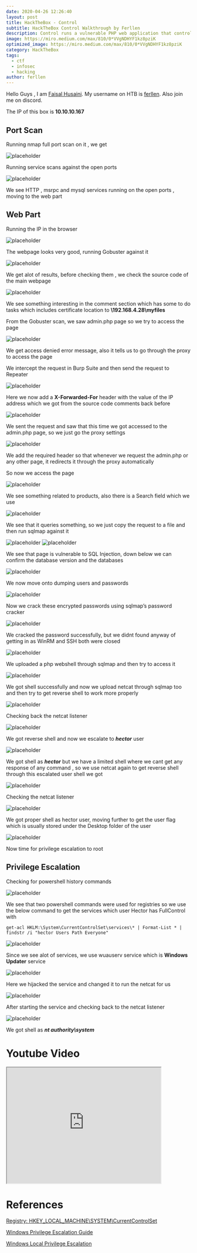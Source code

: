 ```yaml
---
date: 2020-04-26 12:26:40
layout: post
title: HackTheBox - Control
subtitle: HackTheBox Control Walkthrough by Ferllen
description: Control runs a vulnerable PHP web application that controls access to the admin page by checking the X-Forwarded-For HTTP header. By adding the X-Forwarded-For HTTP header with the right IP address we can access the admin page and exploit an SQL injection to write a webshell and get RCE. After pivoting to another user with the credentials found in the MySQL database, we get SYSTEM access by modifying an existing service configuration from the registry. 
image: https://miro.medium.com/max/810/0*VVgNDHYF1kz8pziK
optimized_image: https://miro.medium.com/max/810/0*VVgNDHYF1kz8pziK
category: HackTheBox
tags:
  - ctf
  - infosec
  - hacking
author: ferllen
---
```


Hello Guys , I am <a href="https://twitter.com/_kNgF">Faisal Husaini</a>. My username on HTB is <a href="https://www.hackthebox.eu/home/users/profile/7404">ferllen</a>. Also join me on discord.

The IP of this box is **10.10.10.167**

## Port Scan

Running nmap full port scan on it , we get

![placeholder](https://miro.medium.com/max/573/1*PBjKRxFLzWk3b2Fdwo3NeA.png "Large example image")

Running service scans against the open ports

![placeholder](https://miro.medium.com/max/810/1*YTyrUYDlE4hI-jpwL2HX6w.png "Large example image")

We see HTTP , msrpc and mysql services running on the open ports , moving to the web part

## Web Part

Running the IP in the browser

![placeholder](https://miro.medium.com/max/573/1*znXUj8Vjwg90-9N5dsK-ag.png "Large example image")

The webpage looks very good, running Gobuster against it

![placeholder](https://miro.medium.com/max/810/1*W0z6I1I2pcjq30Jf7gSfKg.png "Large example image")

We get alot of results, before checking them , we check the source code of the main webpage

![placeholder](https://miro.medium.com/max/573/1*BqolBlaj_TVfx-UgcIKCCw.png "Large example image")

We see something interesting in the comment section which has some to do tasks which includes certificate location to **\\192.168.4.28\myfiles**

From the Gobuster scan, we saw admin.php page so we try to access the page

![placeholder](https://miro.medium.com/max/573/1*pnSwvS0dd7nhkj4Fwm36xg.png "Large example image")

We get access denied error message, also it tells us to go through the proxy to access the page

We intercept the request in Burp Suite and then send the request to Repeater

![placeholder](https://miro.medium.com/max/810/1*RDQY6pguOCjSIrKZiCbkAg.png "Large example image")

Here we now add a **X-Forwarded-For** header with the value of the IP address which we got from the source code comments back before

![placeholder](https://miro.medium.com/max/810/1*6qtfQMovzuIUZR7v7lfHbQ.png "Large example image")

We sent the request and saw that this time we got accessed to the admin.php page, so we just go the proxy settings

![placeholder](https://miro.medium.com/max/810/1*jCksez1zZ6a0MCXQ62_bow.png "Large example image")

We add the required header so that whenever we request the admin.php or any other page, it redirects it through the proxy automatically

So now we access the page

![placeholder](https://miro.medium.com/max/810/1*7fIX2HXnS-OO4gyV7U20_Q.png "Large example image")

We see something related to products, also there is a Search field which we use

![placeholder](https://miro.medium.com/max/810/1*pUyTa7dlxOY6AXCilozgdQ.png "Large example image")

We see that it queries something, so we just copy the request to a file and then run sqlmap against it

![placeholder](https://miro.medium.com/max/810/1*-Zq7bdu2pRUYI89Tozha8Q.png "Large example image")
![placeholder](https://miro.medium.com/max/810/1*5Nk83PYj1D7y4zbKN9qFvA.png "Large example image")

We see that page is vulnerable to SQL Injection, down below we can confirm the database version and the databases

![placeholder](https://miro.medium.com/max/459/1*GYc8EdqS1rV8LoqX9SXeVg.png "Large example image")

We now move onto dumping users and passwords

![placeholder](https://miro.medium.com/max/810/1*tnuiEMOzKoP2kVUwdcg5JQ.png "Large example image")

Now we crack these encrypted passwords using sqlmap’s password cracker

![placeholder](https://miro.medium.com/max/573/1*BeOIL64qvCYQFzpXhlbt5A.png "Large example image")

We cracked the password successfully, but we didnt found anyway of getting in as WinRM and SSH both were closed

![placeholder](https://miro.medium.com/max/810/1*v3jclkAvZZCinuJRk5cauA.png "Large example image")

We uploaded a php webshell through sqlmap and then try to access it

![placeholder](https://miro.medium.com/max/494/1*F9SrX3uzOL-RRu8hciy6nw.png "Large example image")

We got shell successfully and now we upload netcat through sqlmap too and then try to get reverse shell to work more properly

![placeholder](https://miro.medium.com/max/810/1*rHvcBqekcgJPu8_YGMCsoA.png "Large example image")

Checking back the netcat listener

![placeholder](https://miro.medium.com/max/494/1*qZFAdZf6T_2Z4FWN4EVYnA.png "Large example image")

We got reverse shell and now we escalate to ***hector*** user

![placeholder](https://miro.medium.com/max/573/1*HgR7RI6201pm6KC9Z_DfXQ.png "Large example image")

We got shell as ***hector*** but we have a limited shell where we cant get any response of any command , so we use netcat again to get reverse shell through this escalated user shell we got

![placeholder](https://miro.medium.com/max/573/1*dBIfgqRKjdc60hGYjYJ9-A.png "Large example image")

Checking the netcat listener

![placeholder](https://miro.medium.com/max/494/1*skaMIjisI1YJXLQviWeiOg.png "Large example image")

We got proper shell as hector user, moving further to get the user flag which is usually stored under the Desktop folder of the user

![placeholder](https://miro.medium.com/max/494/1*D9N420qDwFKJQcGHZCt1Ng.png "Large example image")

Now time for privilege escalation to root

## Privilege Escalation

Checking for powershell history commands

![placeholder](https://miro.medium.com/max/573/1*Uw12KPGfGnM6_3IoYy0WJw.png "Large example image")

We see that two powershell commands were used for registries so we use the below command to get the services which user Hector has FullControl with

`get-acl HKLM:\System\CurrentControlSet\services\* | Format-List * | findstr /i "hector Users Path Everyone"`

![placeholder](https://miro.medium.com/max/810/1*pKH6cdcpJcrzRcBTgebHow.png "Large example image")

Since we see alot of services, we use wuauserv service which is **Windows Updater** service

![placeholder](https://miro.medium.com/max/810/1*_I0crVKCf4nyVtommAdeGQ.png "Large example image")

Here we hijacked the service and changed it to run the netcat for us

![placeholder](https://miro.medium.com/max/494/1*UUobjJ4vpPN-AxQacQF6Wg.png "Large example image")

After starting the service and checking back to the netcat listener

![placeholder](https://miro.medium.com/max/494/1*7us7pUKeufCulxiUVMI3Kg.png "Large example image")

We got shell as ***nt authority\system***

# Youtube Video

 <iframe width="420" height="315"
src="https://www.youtube.com/watch?v=_ynBlMqLWqU
">
</iframe> 

# References

<a href="https://renenyffenegger.ch/notes/Windows/registry/tree/HKEY_LOCAL_MACHINE/System/CurrentControlSet/index">Registry: HKEY_LOCAL_MACHINE\SYSTEM\CurrentControlSet</a>

<a href="https://www.absolomb.com/2018-01-26-Windows-Privilege-Escalation-Guide/">Windows Privilege Escalation Guide</a>

<a href="https://book.hacktricks.xyz/windows/windows-local-privilege-escalation">Windows Local Privilege Escalation</a>









